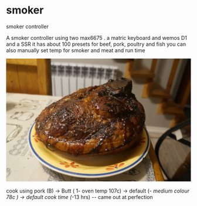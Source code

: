# smoker
smoker controller 

A smoker controller  using two max6675 . a matric keyboard and wemos D1 and a SSR
it has about 100 presets for beef, pork, poultry and fish you can also manually set temp for smoker and meat  and run time 



![smoked  pork hock ](https://github.com/krywenko/smoker/blob/main/DSC05971.JPG)

cook using pork (B)  -> Butt ( 1-  oven temp 107c) ->  default (*- medium colour 78c )  -> default cook time (*-13 hrs) -- came out  at perfection 



